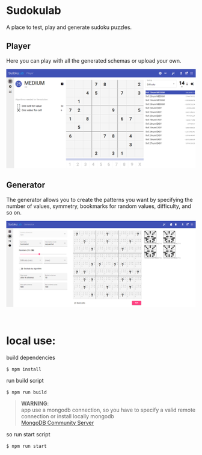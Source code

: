 # Sudokulab

A place to test, play and generate sudoku puzzles.

## Player

Here you can play with all the generated schemas or upload your own.

![player](apps/sudokulab/src/assets/images/player_01.png)

## Generator

The generator allows you to create the patterns you want by specifying the number of values, 
symmetry, bookmarks for random values, difficulty, and so on.

![generator](apps/sudokulab/src/assets/images/generator_01.png)

<br>

# local use:

build dependencies
````
$ npm install
````

run build script
````
$ npm run build
````

> **WARNING**: <br>app use a mongodb connection, so you have to specify a valid remote connection or install locally mongodb<br> [MongoDB Community Server](https://www.mongodb.com/try/download/community)

so run start script
````
$ npm run start
````
